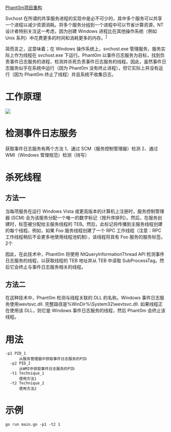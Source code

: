 
[Phant0m项目重构](https://github.com/hlldz/Phant0m)

Svchost 在所谓的共享服务进程的实现中是必不可少的，其中多个服务可以共享一个进程以减少资源消耗。将多个服务分组到一个进程中可以节省计算资源，NT 设计者特别关注这一考虑，因为创建 Windows 进程比在其他操作系统（例如 Unix 系列）中花费更多的时间和消耗更多的内存。<sup>[1](https://en.wikipedia.org/wiki/Svchost.exe)</sup>

简而言之，这意味着；在 Windows 操作系统上，svchost.exe 管理服务，服务实际上作为线程在 svchost.exe 下运行。Phant0m 以事件日志服务为目标，找到负责事件日志服务的进程，检测并杀死负责事件日志服务的线程。因此，虽然事件日志服务似乎在系统中运行（因为 Phant0m 没有终止进程），但它实际上并没有运行（因为 Phant0m 终止了线程）并且系统不收集日志。

# 工作原理

![](https://gallery-1304405887.cos.ap-nanjing.myqcloud.com/markdownexecution-flow.png)

# 检测事件日志服务

获取事件日志服务有两个方法
1、通过 SCM（服务控制管理器）检测
2、通过 WMI（Windows 管理规范）检测（待写）

# 杀死线程

## 方法一

当每项服务在运行 Windows Vista 或更高版本的计算机上注册时，服务控制管理器 (SCM) 会为该服务分配一个唯一的数字标记（按升序排列）。然后，在服务创建时，标签被分配给主服务线程的 TEB。然后，此标记将传播到主服务线程创建的每个线程。例如，如果 Foo 服务线程创建了一个 RPC 工作线程（注意：RPC 工作线程稍后不会更多地使用线程池机制），该线程将具有 Foo 服务的服务标签。2个

因此，在此技术中，Phant0m 将使用 NtQueryInformationThread API 检测事件日志服务的线程，以获取线程的 TEB 地址并从 TEB 中读取 SubProcessTag。然后它会终止与事件日志服务相关的线程。

## 方法二

在这种技术中，Phant0m 检测与线程关联的 DLL 的名称。Windows 事件日志服务使用wevtsvc.dll. 完整路径是%WinDir%\System32\wevtsvc.dll. 如果线程正在使用该 DLL，则它是 Windows 事件日志服务的线程，然后 Phant0m 会终止该线程。

# 用法

```text
-p1 PID_1
      从服务管理器中获取事件日志服务的PID
  -p2 PID_2
      从WMI中获取事件日志服务的PID
  -t1 Technique_1
      使用方法1
  -t2 Technique_2
      使用方法2
```

# 示例

```plan9_x86
go run main.go -p1 -t2 1
```